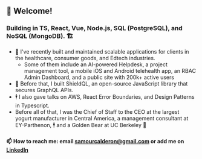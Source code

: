 ## 👋 Welcome!

### Building in TS, React, Vue, Node.js, SQL (PostgreSQL), and NoSQL (MongoDB). 🏗️

- 👷 I've recently built and maintained scalable applications for clients in the healthcare, consumer goods, and Edtech industries.
  - Some of them include an AI-powered Helpdesk, a project management tool, a mobile iOS and Android telehealth app, an RBAC Admin Dashboard, and a public site with 200k+ active users
- 🔐 Before that, I built ShieldQL, an open-source JavaScript library that secures GraphQL APIs.
- 🕴️ I also gave talks on AWS, React Error Boundaries, and Design Patterns in Typescript.
- Before all of that, I was the Chief of Staff to the CEO at the largest yogurt manufacturer in Central America, a management consultant at EY-Parthenon, 🕴️ and a Golden Bear at UC Berkeley 🐻

#### 📫 How to reach me: email samourcalderon@gmail.com or add me on [LinkedIn](https://www.linkedin.com/in/rodrigosamourcalderon/)

<!---
rscalderon/rscalderon is a ✨ special ✨ repository because its `README.md` (this file) appears on your GitHub profile.
You can click the Preview link to take a look at your changes.
--->
